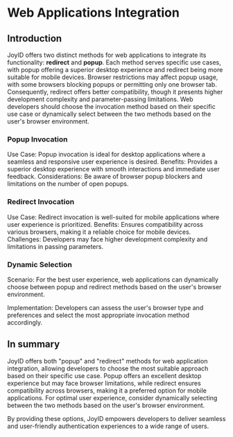 # Web Applications Integration

## Introduction

JoyID offers two distinct methods for web applications to integrate its functionality: **redirect** and **popup**. Each method serves specific use cases, with popup offering a superior desktop experience and redirect being more suitable for mobile devices. Browser restrictions may affect popup usage, with some browsers blocking popups or permitting only one browser tab. Consequently, redirect offers better compatibility, though it presents higher development complexity and parameter-passing limitations. Web developers should choose the invocation method based on their specific use case or dynamically select between the two methods based on the user's browser environment.

### Popup Invocation

Use Case: Popup invocation is ideal for desktop applications where a seamless and responsive user experience is desired.
Benefits: Provides a superior desktop experience with smooth interactions and immediate user feedback.
Considerations: Be aware of browser popup blockers and limitations on the number of open popups.

### Redirect Invocation

Use Case: Redirect invocation is well-suited for mobile applications where user experience is prioritized.
Benefits: Ensures compatibility across various browsers, making it a reliable choice for mobile devices.
Challenges: Developers may face higher development complexity and limitations in passing parameters.

### Dynamic Selection

Scenario: For the best user experience, web applications can dynamically choose between popup and redirect methods based on the user's browser environment.

Implementation: Developers can assess the user's browser type and preferences and select the most appropriate invocation method accordingly.

## In summary

JoyID offers both "popup" and "redirect" methods for web application integration, allowing developers to choose the most suitable approach based on their specific use case. Popup offers an excellent desktop experience but may face browser limitations, while redirect ensures compatibility across browsers, making it a preferred option for mobile applications. For optimal user experience, consider dynamically selecting between the two methods based on the user's browser environment.

By providing these options, JoyID empowers developers to deliver seamless and user-friendly authentication experiences to a wide range of users.